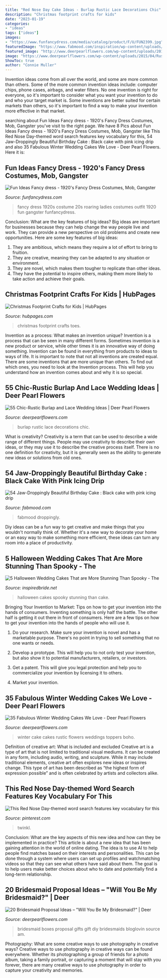 ```yaml
---
title: "Red Nose Day Cake Ideas - Burlap Rustic Lace Decorations Chic"
description: "Christmas footprint crafts for kids"
date: "2023-01-19"
categories:
- "ideas"
tags: ["ideas"]
images:
- "https://www.funfancydress.com/media/catalog/product/F/U/FUN2399.jpg"
featuredImage: "https://www.fabmood.com/inspiration/wp-content/uploads/2020/03/cake-idea-370x634.jpg"
featured_image: "http://www.deerpearlflowers.com/wp-content/uploads/2015/09/rustic-winter-wedding-cake-ideas.jpg"
image: "https://www.deerpearlflowers.com/wp-content/uploads/2015/04/Rustic-Burlap-Wedding-Decorations.jpg"
ShowToc: true
author: "Connie Muller"
---
```



Invention ideas come from all over the world, and some are more common than others. Some of the more common invention ideas include: computer chips, phone cases, airbags, and water filters. No one invention is right for everyone, so it's important to consider what you want your invention to do and who your target market is. Some inventions are better suited for certain markets than others, so it's important to find a way to make your invention more effective in that market.

	

		
searching about Fun Ideas Fancy dress - 1920&#039;s Fancy Dress Costumes, Mob, Gangster you've visit to the right page. We have 8 Pics about Fun Ideas Fancy dress - 1920&#039;s Fancy Dress Costumes, Mob, Gangster like This Red Nose Day-themed word search features key vocabulary for this, 54 Jaw-Droppingly Beautiful Birthday Cake : Black cake with pink icing drip and also 35 Fabulous Winter Wedding Cakes We Love - Deer Pearl Flowers. Here it is:
		
    
## Fun Ideas Fancy Dress - 1920&#039;s Fancy Dress Costumes, Mob, Gangster

<img loading=lazy src="https://www.funfancydress.com/media/catalog/product/F/U/FUN2399.jpg" onerror="this.onerror=null;this.src='https://tse4.mm.bing.net/th?id=OIP.35cWM6QFSSxvwUdFjWLKjwHaMh&amp;pid=15.1';" alt="Fun Ideas Fancy dress - 1920&#039;s Fancy Dress Costumes, Mob, Gangster">

_Source: funfancydress.com_

>fancy dress 1920s costume 20s roaring ladies costumes outfit 1920 fun gangster funfancydress. 

	

Conclusion: What are the key features of big ideas?
Big ideas are important for businesses because they can help change the way people live and work. They can provide a new perspective on old problems and create new opportunities. Here are some key features of big ideas: 
1. They are ambitious, which means they require a lot of effort to bring to fruition. 
2. They are creative, meaning they can be adapted to any situation or environment. 
3. They are novel, which makes them tougher to replicate than other ideas. 
4. They have the potential to inspire others, making them more likely to take action and achieve their goals.

    
## Christmas Footprint Crafts For Kids | HubPages

<img loading=lazy src="https://usercontent1.hubstatic.com/15178338_f520.jpg" onerror="this.onerror=null;this.src='https://tse3.mm.bing.net/th?id=OIP.6wDW8ifvD0f-FXpgviZ3fwHaNK&amp;pid=15.1';" alt="Christmas Footprint Crafts for Kids | HubPages">

_Source: hubpages.com_

>christmas footprint crafts toes. 

	

Invention as a process: What makes an invention unique?
Invention is a process that can be seen in many different forms. Sometimes invention is a new product or service, while other times it is an innovative way of doing something. Invention can be found in everything from products to ideas to ways of life.
It is important to note that not all inventions are created equal. There are some inventions that are more unique than others. To find out which ones, you need to look at the Invention process. This will help you understand how an invention comes about and why it is so special.

    
## 55 Chic-Rustic Burlap And Lace Wedding Ideas | Deer Pearl Flowers

<img loading=lazy src="https://www.deerpearlflowers.com/wp-content/uploads/2015/04/Rustic-Burlap-Wedding-Decorations.jpg" onerror="this.onerror=null;this.src='https://tse4.mm.bing.net/th?id=OIP.dOGUw9qEeuDKvKaJDOgoLgHaLG&amp;pid=15.1';" alt="55 Chic-Rustic Burlap and Lace Wedding Ideas | Deer Pearl Flowers">

_Source: deerpearlflowers.com_

>burlap rustic lace decorations chic. 

	

What is creativity?
Creativity is a term that can be used to describe a wide range of different things. People may use creativity to describe their own ideas, or they may use it to describe the creative process itself. There is no one definition for creativity, but it is generally seen as the ability to generate new ideas or solutions from old ones.

    
## 54 Jaw-Droppingly Beautiful Birthday Cake : Black Cake With Pink Icing Drip

<img loading=lazy src="https://www.fabmood.com/inspiration/wp-content/uploads/2020/03/cake-idea-370x634.jpg" onerror="this.onerror=null;this.src='https://tse1.mm.bing.net/th?id=OIP._WA77OBe6VikfDw9atJlXgAAAA&amp;pid=15.1';" alt="54 Jaw-Droppingly Beautiful Birthday Cake : Black cake with pink icing drip">

_Source: fabmood.com_

>fabmood droppingly. 

	

Diy ideas can be a fun way to get creative and make things that you wouldn't normally think of. Whether it's a new way to decorate your home or an easy way to make something more efficient, these ideas can turn any room into a place of productivity.

    
## 5 Halloween Wedding Cakes That Are More Stunning Than Spooky - The

<img loading=lazy src="http://www.inspiredbride.net/wp-content/uploads/2015/09/halloween-wedding-cakes-5451e59062391.jpg" onerror="this.onerror=null;this.src='https://tse3.mm.bing.net/th?id=OIP.jiwYcdJ7xmZKOPE1Wrav6wHaLH&amp;pid=15.1';" alt="5 Halloween Wedding Cakes That are More Stunning Than Spooky - The">

_Source: inspiredbride.net_

>halloween cakes spooky stunning than cake. 

	

Bringing Your Invention to Market: Tips on how to get your invention into the hands of consumers.
Inventing something is only half the battle. The other half is getting it out there in front of consumers. Here are a few tips on how to get your invention into the hands of people who will use it.
1. Do your research. Make sure your invention is novel and has a marketable purpose. There's no point in trying to sell something that no one wants or needs.

2. Develop a prototype. This will help you to not only test your invention, but also show it to potential manufacturers, retailers, or investors.

3. Get a patent. This will give you legal protection and help you to commercialize your invention by licensing it to others.

4. Market your invention.

    
## 35 Fabulous Winter Wedding Cakes We Love - Deer Pearl Flowers

<img loading=lazy src="http://www.deerpearlflowers.com/wp-content/uploads/2015/09/rustic-winter-wedding-cake-ideas.jpg" onerror="this.onerror=null;this.src='https://tse2.mm.bing.net/th?id=OIP.PLc6qU94fq5VbYdHIO8pVQHaLH&amp;pid=15.1';" alt="35 Fabulous Winter Wedding Cakes We Love - Deer Pearl Flowers">

_Source: deerpearlflowers.com_

>winter cake cakes rustic flowers weddings toppers boho. 

	

Definition of creative art: What is included and excluded
Creative art is a type of art that is not limited to traditional visual mediums. It can be created in any form, including audio, writing, and sculpture. While it may include traditional elements, creative art often explores new ideas or inspires change. This type of art has been described as “the highest form of expression possible” and is often celebrated by artists and collectors alike.

    
## This Red Nose Day-themed Word Search Features Key Vocabulary For This

<img loading=lazy src="https://i.pinimg.com/736x/7a/c9/17/7ac9177b9ca976359c7975df415855ec.jpg" onerror="this.onerror=null;this.src='https://tse4.mm.bing.net/th?id=OIP.h_p9gvn9SaN_Ls5pbHEROAHaN5&amp;pid=15.1';" alt="This Red Nose Day-themed word search features key vocabulary for this">

_Source: pinterest.com_

>twinkl. 

	

Conclusion: What are the key aspects of this new idea and how can they be implemented in practice?
This article is about a new idea that has been gaining attention in the world of online dating. The idea is to use AI to help people find matches based on their interests and personalities. This can be done through a system where users can set up profiles and watchmatching videos so that they can see what others have said about them. The goal is to help users make better choices about who to date and potentially find a long-term relationship.

    
## 20 Bridesmaid Proposal Ideas – &quot;Will You Be My Bridesmaid?&quot; | Deer

<img loading=lazy src="http://www.deerpearlflowers.com/wp-content/uploads/2018/05/DIY-Will-You-Be-My-Bridesmaid-Boxes.jpg" onerror="this.onerror=null;this.src='https://tse2.mm.bing.net/th?id=OIP.VDynGvnqXdm_0mpgrpmCugHaK1&amp;pid=15.1';" alt="20 Bridesmaid Proposal Ideas – &quot;Will You Be My Bridesmaid?&quot; | Deer">

_Source: deerpearlflowers.com_

>bridesmaid boxes proposal gifts gift diy bridesmaids bloglovin source am. 

	

Photography: What are some creative ways to use photography in creative ways?
Creative ways to use photography in creative ways can be found everywhere. Whether its photographing a group of friends for a photo album, taking a family portrait, or capturing a moment that will stay with you forever, there are many creative ways to use photography in order to capture your creativity and memories.


